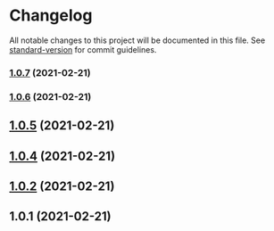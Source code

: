# Changelog

All notable changes to this project will be documented in this file. See [standard-version](https://github.com/conventional-changelog/standard-version) for commit guidelines.

### [1.0.7](///compare/v1.0.5...v1.0.7) (2021-02-21)

### [1.0.6](///compare/v1.0.5...v1.0.6) (2021-02-21)

## [1.0.5](/compare/v1.0.4...v1.0.5) (2021-02-21)



## [1.0.4](/compare/v1.0.2...v1.0.4) (2021-02-21)



## [1.0.2](/compare/v1.0.1...v1.0.2) (2021-02-21)



## 1.0.1 (2021-02-21)
